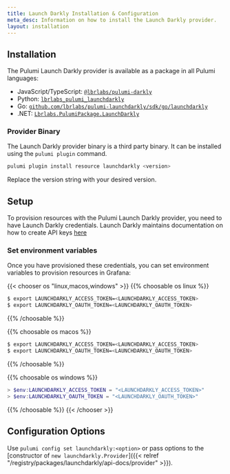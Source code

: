 ```yaml
---
title: Launch Darkly Installation & Configuration
meta_desc: Information on how to install the Launch Darkly provider.
layout: installation
---
```


## Installation

The Pulumi Launch Darkly provider is available as a package in all Pulumi languages:

* JavaScript/TypeScript: [`@lbrlabs/pulumi-darkly`](https://www.npmjs.com/package/@lbrlabs/pulumi-launchdarkly)
* Python: [`lbrlabs_pulumi_launchdarkly`](https://pypi.org/project/lbrlabs-pulumi-launchdarkly/)
* Go: [`github.com/lbrlabs/pulumi-launchdarkly/sdk/go/launchdarkly`](https://pkg.go.dev/github.com/lbrlabs/pulumi-launchdarkly/sdk)
* .NET: [`Lbrlabs.PulumiPackage.LaunchDarkly`](https://www.nuget.org/packages/Lbrlabs.PulumiPackage.LaunchDarkly)

### Provider Binary

The Launch Darkly provider binary is a third party binary. It can be installed using the `pulumi plugin` command.

```bash
pulumi plugin install resource launchdarkly <version>
```

Replace the version string with your desired version.

## Setup

To provision resources with the Pulumi Launch Darkly provider, you need to have Launch Darkly credentials. Launch Darkly maintains documentation on how to create API keys [here](https://docs.launchdarkly.com/home/account-security/api-access-tokens)

### Set environment variables

Once you have provisioned these credentials, you can set environment variables to provision resources in Grafana:

{{< chooser os "linux,macos,windows" >}}
{{% choosable os linux %}}

```bash
$ export LAUNCHDARKLY_ACCESS_TOKEN=<LAUNCHDARKLY_ACCESS_TOKEN>
$ export LAUNCHDARKLY_OAUTH_TOKEN=<LAUNCHDARKLY_OAUTH_TOKEN>
```

{{% /choosable %}}

{{% choosable os macos %}}

```bash
$ export LAUNCHDARKLY_ACCESS_TOKEN=<LAUNCHDARKLY_ACCESS_TOKEN>
$ export LAUNCHDARKLY_OAUTH_TOKEN=<LAUNCHDARKLY_OAUTH_TOKEN>
```

{{% /choosable %}}

{{% choosable os windows %}}

```powershell
> $env:LAUNCHDARKLY_ACCESS_TOKEN = "<LAUNCHDARKLY_ACCESS_TOKEN>"
> $env:LAUNCHDARKLY_OAUTH_TOKEN = "<LAUNCHDARKLY_OAUTH_TOKEN>"
```

{{% /choosable %}}
{{< /chooser >}}

## Configuration Options

Use `pulumi config set launchdarkly:<option>` or pass options to the [constructor of `new launchdarkly.Provider`]({{< relref "/registry/packages/launchdarkly/api-docs/provider" >}}).
